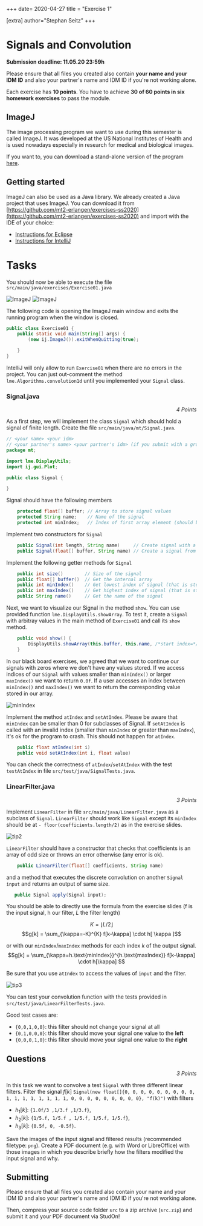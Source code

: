 +++
date= 2020-04-27
title = "Exercise 1"

[extra]
author="Stephan Seitz"
+++


# Signals and Convolution

**Submission deadline: 11.05.20 23:59h**

Please ensure that all files you created also contain **your name and your IDM ID** and also your partner's name and IDM ID if you're not working alone.

Each exercise has **10 points**. You have to achieve **30 of 60 points in six homework exercises** to pass the module.

## ImageJ

The image processing program we want to use during this semester is called ImageJ.
It was developed at the US National Institutes of Health and is used nowadays especially in research 
for medical and biological images.

If you want to, you can download a stand-alone version of the program [here](https://fiji.sc/).

## Getting started

ImageJ can also be used as a Java library.
We already created a Java project that uses ImageJ.
You can download it from [https://github.com/mt2-erlangen/exercises-ss2020](https://github.com/mt2-erlangen/exercises-ss2020) and import with the IDE of your choice:


 - [Instructions for Eclipse](../import_eclipse)
 - [Instructions for IntelliJ](../import_intellij)

# Tasks
<!--Standard project layout-->
<!--http://maven.apache.org/guides/introduction/introduction-to-the-standard-directory-layout.html-->
You should now be able to execute the file `src/main/java/exercises/Exercise01.java`

![ImageJ](../import_eclipse/run.png)
![ImageJ](../import_eclipse/imagej.png)

The following code is opening the ImageJ main window and exits the running program when the window is closed.
```java
public class Exercise01 {
    public static void main(String[] args) {
        (new ij.ImageJ()).exitWhenQuitting(true);

    }
}
```

IntelliJ will only allow to run `Exercise01` when there are no errors in the project. You can just out-comment the method `lme.Algorithms.convolution1d` until you implemented your `Signal` class.

### Signal.java

<P align="right"><i>4 Points</i>

As a first step, we will implement the class `Signal` 
which should hold a signal of finite length.
Create the file `src/main/java/mt/Signal.java`.

```java
// <your name> <your idm>
// <your partner's name> <your partner's idm> (if you submit with a group partner)
package mt;

import lme.DisplayUtils;
import ij.gui.Plot;

public class Signal {

}
```

Signal should have the following members

```java
    protected float[] buffer; // Array to store signal values
    protected String name;    // Name of the signal
    protected int minIndex;   // Index of first array element (should be 0 for signals)
```

Implement two constructors for `Signal`

```java
    public Signal(int length, String name)     // Create signal with a certain length (set values later)
    public Signal(float[] buffer, String name) // Create a signal from a provided array
```

Implement the following getter methods for `Signal`
    
```java
    public int size()        // Size of the signal
    public float[] buffer()  // Get the internal array 
    public int minIndex()    // Get lowest index of signal (that is stored in buffer)
    public int maxIndex()    // Get highest index of signal (that is stored in buffer)
    public String name()     // Get the name of the signal
```

Next, we want to visualize our Signal in the method `show`. You can use provided function `lme.DisplayUtils.showArray`.
To test it, create a `Signal` with arbitray values in the main method of `Exercise01` and call its `show` method.

```java
    public void show() {
        DisplayUtils.showArray(this.buffer, this.name, /*start index=*/0, /*distance between values=*/1);
    }
```

In our black board exercises, we agreed that we want to continue our signals with zeros where we don't have any values stored.
If we access indices of our `Signal` with values smaller than `minIndex()` or larger `maxIndex()` we want to return `0.0f`.
If a user accesses an index between `minIndex()` and `maxIndex()` we want to return the corresponding value stored in our array.


![minIndex](../signal-min-max.png)

Implement the method `atIndex` and `setAtIndex`. Please be aware that `minIndex` can be smaller than 0 for subclasses of Signal.
If `setAtIndex` is called with an invalid index (smaller than `minIndex` or greater than `maxIndex`), it's ok for the program to crash.
This should not happen for `atIndex`.

```java
    public float atIndex(int i)
    public void setAtIndex(int i, float value)
```

You can check the correctness of `atIndex`/`setAtIndex` with the test `testAtIndex` in file `src/test/java/SignalTests.java`.

### LinearFilter.java

<P align="right"><i>3 Points</i>

 Implement `LinearFilter` in file `src/main/java/LinearFilter.java` as a subclass of `Signal`.
 `LinearFilter` should work like `Signal` except its `minIndex` should be at `- floor(coefficients.length/2)` as in the exercise slides.

 ![tip2](../tip2.png)

`LinearFilter` should have a constructor that checks that coefficients is an array of odd size or throws an error otherwise (any error is ok).
```java
    public LinearFilter(float[] coefficients, String name)
```
and a method that executes the discrete convolution on another `Signal input` and returns an output of same size.
 ```java
    public Signal apply(Signal input);
 ```

 You should be able to directly use the formula from the exercise slides (f is the input signal, h our filter, $L$ the filter length)

 $$K = \lfloor L/2 \rfloor$$
 $$g[k] = \sum_{\kappa=-K}^{K} f[k-\kappa] \cdot h[ \kappa ]$$

 or with our `minIndex`/`maxIndex` methods for each index $k$ of the output signal.
 $$g[k] = \sum_{\kappa=h.\text{minIndex}}^{h.\text{maxIndex}} f[k-\kappa] \cdot h[\kappa] $$

Be sure that you use `atIndex` to access the values of `input` and the filter.

 ![tip3](../tip3.png)

You can test your convolution function with the tests provided in `src/test/java/LinearFilterTests.java`.

Good test cases are:

- `{0,0,1,0,0}`: this filter should not change your signal at all
- `{0,1,0,0,0}`: this filter should move your signal one value to the **left**
- `{0,0,0,1,0}`: this filter should move your signal one value to the **right**

## Questions

<P align="right"><i>3 Points</i>

In this task we want to convolve a test `Signal` with three different linear filters.
Filter the signal $f[k]$  `Signal(new float[]{0, 0, 0, 0, 0, 0, 0, 0, 0, 1, 1, 1, 1, 1, 1, 1, 1, 0, 0, 0, 0, 0, 0, 0, 0, 0}, "f(k)")`
with filters

 - $h_1[k]$: `{1.0f/3 ,1/3.f ,1/3.f}`,
 - $h_2[k]$: `{1/5.f, 1/5.f , 1/5.f, 1/5.f, 1/5.f}`,
 - $h_3[k]$: `{0.5f, 0, -0.5f}`.

Save the images of the input signal and filtered results (recommended filetype: `png`).
Create a PDF document (e.g. with Word or LibreOffice) with those images in which you describe briefly how the filters modified the input signal and why.

## Submitting

Please ensure that all files you created also contain your name and your IDM ID and also your partner's name and IDM ID if you're not working alone.

Then, compress your source code folder `src` to a zip archive (`src.zip`) and submit it and your PDF document via StudOn!
